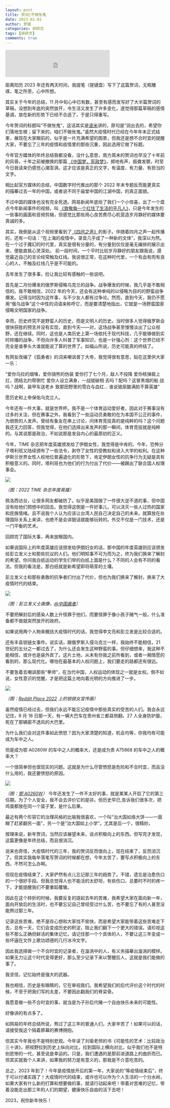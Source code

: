 ```yaml
---
layout: post
title: 贺词|不做怅鬼
date: 2023-01-01
author: 梦貘
categories: 碎碎念
tags: [碎碎念]
comments: true
---
```



<iframe frameborder="no" border="0" marginwidth="0" marginheight="0" width="330" height="86" src="https://drive.b-hu.org/Index/music/historyhasitseyesonyou.html"></iframe>

距离阳历 2023 年还有两天时间，我提笔（提键盘）写下了这篇贺词，无暇雕琢，笔之所至，心中所想。

其实关于今年的总结，11 月中旬心中已有数，甚至有感而发写好了大半篇贺词的草稿，没想到年底的突然放开，令生活又发生了许多变化，遂觉得那篇草稿的感情基调，放在新的形势下已经不合适了，于是只得重写。

今年贺词的标题叫“不做怅鬼”，这话其实是[波米](https://www.youtube.com/watch?v=6GnLEJUpI9U)讲的，原句是“润出去的，希望你们落地生根；留下来的，咱们不做伥鬼。”虽然大疫情时代已经在今年年末正式结束，展现在大家眼前的，似乎是一片充满希望的图景，但我还是想不合时宜的提醒大家，不要忘了三年的疫情和疫情里的那些沉重，因此选用它做了标题。

今年官方媒体的年终总结我都没看，没什么意思，南方周末的贺词也早没了十年前的风骨。十年之前被撤换的那篇 [《中国梦，宪政梦》](https://mo.b-hu.org/southweekend2013/)，掷地有声，振聋发聩，时至今日我读来仍感觉心潮澎湃。这才应该是真正的文字，有温度、有力量、有担当的文字。

相比起官方媒体的总结，中国数字时代推出的那个 2022 年末专题反而能更真实的描摹过去一年的中国，或者说不同于庙堂中国的江湖中国，的真正面貌。

不过中国的媒体也没有完全死透。网易新闻年底给了我们一个小惊喜，出了一个盘点今年新闻事件的视频，叫 [《致敬每一个扛住了生活的平凡人》](https://www.youtube.com/watch?v=JmsUAQMemfw)，只是今年发生的一些事的画面和音频剪辑，但感觉比那些用心良苦费尽心机营造岁月静好的媒体要真诚的多。

其实，我倒是从这个视频里看到了[《四月之声》]( http://drive.b-hu.org/Index/%E3%80%8A%E5%9B%9B%E6%9C%88%E4%B9%8B%E5%A3%B0%E3%80%8B/%E3%80%8A%E5%9B%9B%E6%9C%88%E4%B9%8B%E5%A3%B0%E3%80%8B.mp4?preview )的影子。伴随着四月之声一起传播的，还有一句话：“在上海的疫情中，录音几乎成了一种新的文体”，我深以为然。在一个过于魔幻的时代里，真实是很有分量的，有分量到仅仅是毫无编排的展示出来，便能直抵心灵深处。
前一段时间，一个平时比较岁月静好的朋友跟我说，感觉最近自己的言论经常触及红线。我说很正常，在这种时代里，一个有血有肉有良心的人，不触及红线几乎是不可能的。

去年发生了很多事，捡让我比较有感触的一些说吧。

首先是二月份爆发的俄罗斯侵略乌克兰的战争。战争爆发的时候，我几乎是不敢相信的。我不敢相信，2022 年的今天，还会有这种单纯的以侵略为目的的野蛮战争爆发。记得当时因为这件事，与不少友人都有过争论。然而，直到今天，我仍不愿用“俄乌战争”这个中性的词语来称呼它，而是要清楚地指出，它就是一场野蛮国家侵略文明国家的战争。

幸而，历史终究不是野蛮人的历史，而是文明人的历史。当时很多人觉得俄罗斯会很快获胜的预言并没有实现，直到今天——对，这场战争甚至慢慢淡出了公众视野，还在继续。同时，这也是人类历史上第一场依托于现代科技，几乎能够做到实时转播的战争，不但向许多人科普了军事知识，也是一针强心剂：这个世界已经不完全是谁拳头大谁就能说了算的世界了。如福山所说，历史可能真的终结了。

有网友改编了《孤勇者》的词来嘲讽普丁大帝，我觉得很有意思，贴在这里供大家一乐：

“爱你乌拉的烟嗓，爱你骑熊的伪装 爱你打了七个月，敌人不投降 爱你核弹肩上扛，团结北约帮倒忙 爱你人设立满身，一战就破相 去吗？配吗？这冒黑烟的船 战吗？战啊，装甲车送老乡 致那田野里的雪白与血红… 谁说玻尿酸满脸不算英雄”

愿历史和上帝保佑乌克兰人。

今年还有一件大事，就是世界杯。我不是一个体育运动爱好者，因此对于赛事没有过多的关注，但在赛事之外，我看到了一些运动员勇敢的在为本国不公正的事件，为弱势的人发声。曾经有象友在串上讨论，问体育竞技真的是纯粹的吗？这个问题我还无力回答，但我觉得，在他们选择出来发声的那一瞬间，体育竞技就是纯粹的。与其说那是政治，不如说那是发自内心的最原初的正义。

今年，TIME 杂志把年度英雄颁发给了伊朗女性，我觉得是中肯的。今年，恐怖分子塔利班又陆续颁布了一些法令，剥夺了女性的受教权和进入大学的权利。在这种伊斯兰世界女性人权地位普遍退化的形势下，肯定伊朗女性的抗争行为无疑是具有积极意义的。同时，塔利班也为他们的行为付出了代价——被踢出了联合国人权理事会。

![](https://ldbbs.ldmnq.com/bbs/topic/attachment/2022-12/7c5b1732-7372-488b-8c25-077a78d8d319.jpg) 

*（图：2022 TIME 杂志年度英雄）*

佩洛西访台，让很多网友都破防了。似乎是美国做了一件很大逆不道的事，但中国没有给他们预想中的回击。我觉得这倒是一件好事儿，可以浇灭一些人过热的国家和民族情绪。且不说我个人认为应该让台湾人民自己决定自己的未来。就算放在处理国际关系上来讲，也绝不是会讲狠话就能够玩转的。外交不仅是一门技术，还是一门平衡的艺术。

回顾完了国际大事，再来放眼国内。

如果说国际上的年度英雄应该颁发给伊朗妇女的话，那中国的年度英雄则应该颁发给彭立发义士和那些抗议的人们。他们明知事不可为而为之，终为我们换来了解封的希望。你问我白纸运动的学生们举的白纸上面是什么？不同的人会有不同的看法。但我的看法是，那白纸就是新希望即将萌芽的土壤。

彭立发义士和那些勇敢的抗争者们付出了代价，但也为我们换来了解封，换来了大疫情时代的结束。

![](https://ldbbs.ldmnq.com/bbs/topic/attachment/2022-12/4bf34eb1-2941-4680-ba74-c5dbe4af29ee.jpg)

*（图：彭立发义士画像，[@中国画者](https://twitter.com/xiaoliang999/status/1581251753739055104)）*

不要把解封后的感染人数上升怪罪于他们，而要怪罪于像小孩子赌气一般，什么准备都不做就突然放开的政府。

如果说用两个人物来概括大疫情时代的话，我觉得李文亮和彭立发是比较合适的。

还有丰县锁链女事件。说实话，跟俄罗斯入侵乌克兰一样，我始终不能相信，21 世纪的五分之一都过去了，为什么还会发生这种野蛮的事。但仔细想来，我这种不能相信，或许也是装外宾了。这片土地，从未有你我之前所看到，或者一厢情愿的看到的，那么现代化。哪怕在最基本的人权问题上，我们要走的路都还有很远。

不要急着去嘲讽那些“拳师”，在当代中国，人权运动的体现之一就是女权。倒不如说，女性意识的觉醒，才是把这篇土地向着光明的方向推进了一步。

![](https://ldbbs.ldmnq.com/bbs/topic/attachment/2022-12/4fa8d5e0-c79a-4ce0-9b56-f7b93df03c2b.png)

*（图：[Reddit Place 2022](https://www.reddit.com/r/place/?cx=956&cy=137&px=59&ts=1649112460185) 上的锁链女宣传画）*

虽然疫情已经过去，但我们永远不能忘记疫情中那些真实的受苦的人们。我会永远记住，9 月 18 日那一天，有一辆大巴车在贵州省三都县侧翻，27 人全身防护服，死在了那辆密不透风的大巴里。

为什么我们会对这件事如此愤怒？因为大家清楚的知道，机会均等，你我均有可能成为车中之人。

但是成为鄂 A0260W 的车中之人的概率大，还是成为贵 A75868 的车中之人的概率大？

一个很简单但也很现实的问题。这就是为什么尽管愤怒是危险和不合时宜，而且没什么用的，我还要愤怒的原因。

![](https://ldbbs.ldmnq.com/bbs/topic/attachment/2022-12/090d06c6-b335-4fbe-a0fa-3e12d4bf75ba.png)

*（图：[鄂 A0260W]( https://twitter.com/realEmperorPooh/status/1223605600224890880 )）*
今年还发生了一件不太好的事，就是某某人开启了它的第三任期。为了个人安全，我不会去评价它的是非。但历史早已,告诉我们很多次，把鸡蛋都放在同一个篮子里，是什么后果。

最近有两个形容它的治理风格的比喻我很喜欢，一个叫“治大国如烙大饼——一面糊了赶紧翻另一面”，另一个是“治大国如上小学”。尤其是后一个，很精妙。

按理来说，新年贺词，当然应该展望未来，说点积极向上的东西。但写完才发现，这篇更像是年终总结，而且很消沉。

说来也奇怪，大疫情时代的三年，我的贺词反而很向上，现在结束了，反而消沉了。但其实我每年落笔写贺词的时候都在想，今年太苦了，要写点积极向上的东西，不然可怎么办啊。

但现在疫情结束了，大家俨然有点儿忘记那三年的趋势了。不错，遗忘是治愈伤口的一个很好手段。但我总觉得人也不能活的太舒坦，有些伤口，总要时不时的疼一下，才能提醒我们不要重蹈覆辙。

因此在这个转折的时候，我要反复的提起去年的苦难，我希望大家在面向新一年，面向开放后的生活时，也不要忘记自己曾经受过什么苦，也不要忘了有的人甚至没能熬过那三年。

记录这些苦难，绝不是存心想和大家找不愉快，而是希望大家能带着这些苦难走下去，总有一天，它们会变成历史的积淀，阻止我们翻下一个更大的错误。请珍视这些不那么正确但鲜活的集体记忆，请记住那一个个具体的人，不要让这三年变成一些坏逼在文件上歌功颂德的几行冰冷文字。

因此我选择做一个不合时宜的记录者，在漩涡中的人，有义务描摹出漩涡的模样。如果无力让这个时代变得更好，那么至少记录下来以警醒后人，这就是我们能做的事了。

我坚信，记忆始终是强大的武器。

我也相信，历史是有眼睛的，它在审视我们。我希望我们的后代评价这个时代的时候，不至于把我们写的太差，不要因此戳我们的脊梁骨。

我愿意做一些不合时宜的事，就当是为子孙后代赌一个自由快乐未来的可能性。

好像讲的有点多了。

如网易的年终总结所说，熬过了这三年的普通人们，大家辛苦了！如果可以的话，请接受我这个隔着屏幕的赛博拥抱。

但其实今年我也不是特别悲观。今年读了刘瑜老师的书《可能性的艺术：比较政治三十讲》，把视野拉到历史上纵向对比，拉到国际上横向对比，似乎我们也不是特别悲惨的一代，甚至说是幸运的。只是，我们遭遇的是那前进道路上的曲折而已。但其实就我个人来讲，如果我的努力是有意义的，那我是不介意吃苦的。

总之，2023 年到了！今年是疫情放开后的第一年，大家说的“等疫情结束后”，终于可以付诸实践了！大疫情时代的结束，或许也可以作为个人生活的一个分水岭，如果大家有什么新的打算和想要做的事，就请行动起来吧！带着对苦难的记忆，带着没能走出那三年的人们的期望，健康快乐自由的活下去吧！

2023，祝你新年快乐！
